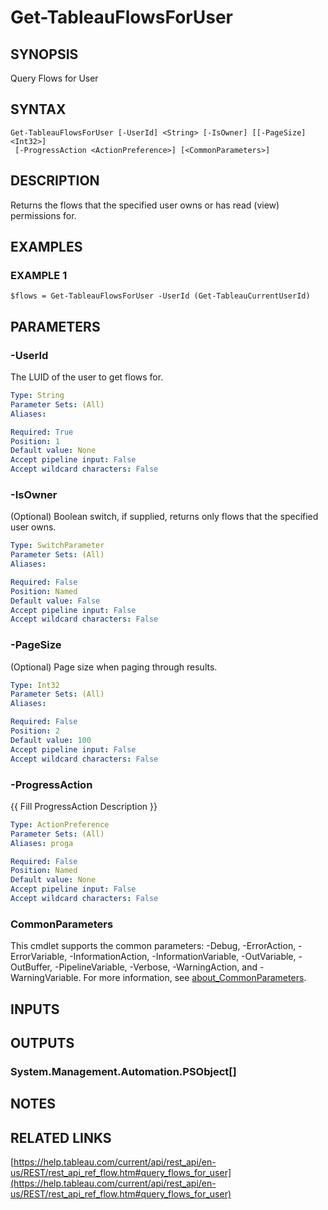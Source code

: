 # Get-TableauFlowsForUser

## SYNOPSIS
Query Flows for User

## SYNTAX

```
Get-TableauFlowsForUser [-UserId] <String> [-IsOwner] [[-PageSize] <Int32>]
 [-ProgressAction <ActionPreference>] [<CommonParameters>]
```

## DESCRIPTION
Returns the flows that the specified user owns or has read (view) permissions for.

## EXAMPLES

### EXAMPLE 1
```
$flows = Get-TableauFlowsForUser -UserId (Get-TableauCurrentUserId)
```

## PARAMETERS

### -UserId
The LUID of the user to get flows for.

```yaml
Type: String
Parameter Sets: (All)
Aliases:

Required: True
Position: 1
Default value: None
Accept pipeline input: False
Accept wildcard characters: False
```

### -IsOwner
(Optional) Boolean switch, if supplied, returns only flows that the specified user owns.

```yaml
Type: SwitchParameter
Parameter Sets: (All)
Aliases:

Required: False
Position: Named
Default value: False
Accept pipeline input: False
Accept wildcard characters: False
```

### -PageSize
(Optional) Page size when paging through results.

```yaml
Type: Int32
Parameter Sets: (All)
Aliases:

Required: False
Position: 2
Default value: 100
Accept pipeline input: False
Accept wildcard characters: False
```

### -ProgressAction
{{ Fill ProgressAction Description }}

```yaml
Type: ActionPreference
Parameter Sets: (All)
Aliases: proga

Required: False
Position: Named
Default value: None
Accept pipeline input: False
Accept wildcard characters: False
```

### CommonParameters
This cmdlet supports the common parameters: -Debug, -ErrorAction, -ErrorVariable, -InformationAction, -InformationVariable, -OutVariable, -OutBuffer, -PipelineVariable, -Verbose, -WarningAction, and -WarningVariable. For more information, see [about_CommonParameters](http://go.microsoft.com/fwlink/?LinkID=113216).

## INPUTS

## OUTPUTS

### System.Management.Automation.PSObject[]
## NOTES

## RELATED LINKS

[https://help.tableau.com/current/api/rest_api/en-us/REST/rest_api_ref_flow.htm#query_flows_for_user](https://help.tableau.com/current/api/rest_api/en-us/REST/rest_api_ref_flow.htm#query_flows_for_user)


